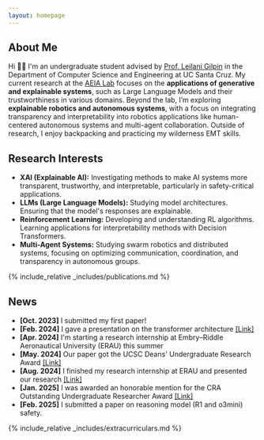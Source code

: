 ```yaml
---
layout: homepage
---
```


## About Me

Hi 👋🏼 I'm an undergraduate student advised by [Prof. Leilani Gilpin](https://people.ucsc.edu/~lgilpin/) in the Department of Computer Science and Engineering at UC Santa Cruz. My current research at the [AEIA Lab](https://aiea-lab.github.io/) focuses on the **applications of generative and explainable systems**, such as Large Language Models and their trustworthiness in various domains. Beyond the lab, I’m exploring **explainable robotics and autonomous systems**, with a focus on integrating transparency and interpretability into robotics applications like human-centered autonomous systems and multi-agent collaboration. Outside of research, I enjoy backpacking and practicing my wilderness EMT skills.

## Research Interests

- **XAI (Explainable AI):** Investigating methods to make AI systems more transparent, trustworthy, and interpretable, particularly in safety-critical applications.
- **LLMs (Large Language Models):** Studying model architectures. Ensuring that the model's responses are explainable.
- **Reinforcement Learning:** Developing and understanding RL algorithms. Learning applications for interpretability methods with Decision Transformers.
- **Multi-Agent Systems:** Studying swarm robotics and distributed systems, focusing on optimizing communication, coordination, and transparency in autonomous groups.

{% include_relative _includes/publications.md %}

## News

- **[Oct. 2023]** I submitted my first paper!
- **[Feb. 2024]** I gave a presentation on the transformer architecture [&#91;Link&#93;](https://youtu.be/eRDWBPf5kZg)
- **[Apr. 2024]** I'm starting a research internship at Embry–Riddle Aeronautical University (ERAU) this summer 
- **[May. 2024]** Our paper got the UCSC Deans' Undergraduate Research Award [&#91;Link&#93;](https://dca.ue.ucsc.edu/dca/winners/2024/1605)
- **[Aug. 2024]** I finished my research internship at ERAU and presented our research [&#91;Link&#93;](https://youtu.be/SqhE1SGtxtw?si=0thE9U4iBOH8Q5pY)
- **[Jan. 2025]** I was awarded an honorable mention for the CRA Outstanding Undergraduate Researcher Award [&#91;Link&#93;](https://cra.org/about/awards/outstanding-undergraduate-researcher-award/)
- **[Feb. 2025]** I submitted a paper on reasoning model (R1 and o3mini) safety.  

{% include_relative _includes/extracurriculars.md %}
